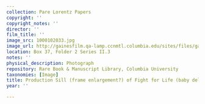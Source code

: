 ```yaml
---
collection: Pare Lorentz Papers
copyright: ''
copyright_notes: ''
director: ''
film_title: ''
image_src: 1000102033.jpg
image_url: http://gainesfilm.qa-lamp.ccnmtl.columbia.edu/sites/files/gainesfilm/images/1000102033.jpg
location: Box 37, Folder 2 Series II.3
notes: ''
physical_description: Photograph
repository: Rare Book & Manuscript Library, Columbia University
taxonomies: [Image]
title: Production Sill (frame enlargement?) of Fight for Life (baby delivery)
year: ''

---
```


